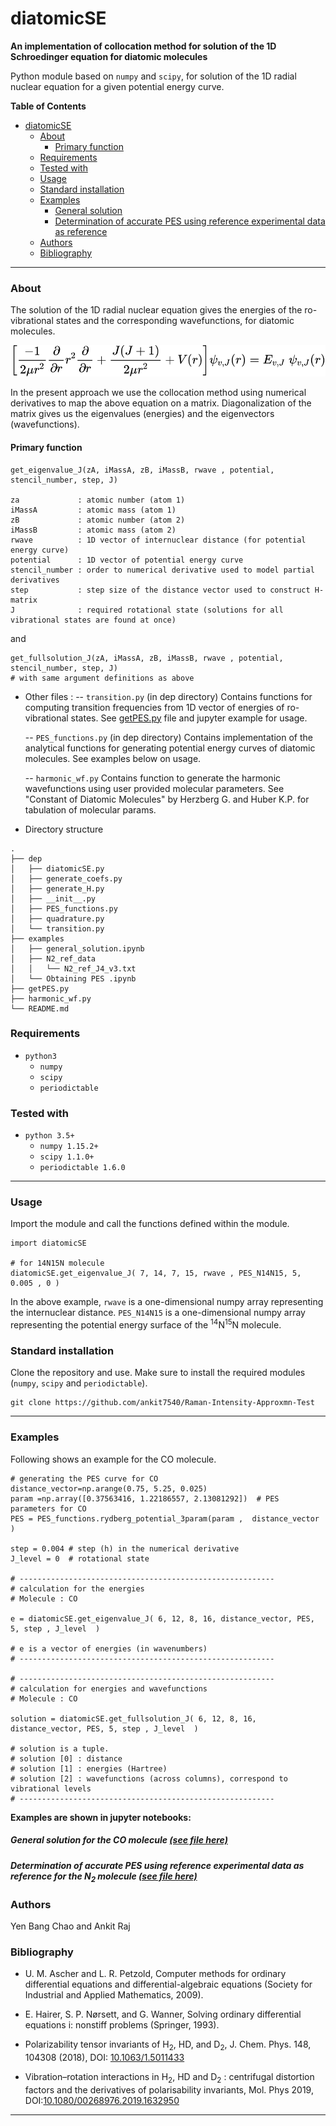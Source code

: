 # diatomicSE

**An implementation of collocation method for solution of the 1D Schroedinger equation for diatomic molecules**

Python module based on `numpy` and `scipy`, for solution of the 1D radial nuclear equation for a given potential energy curve.

**Table of Contents**


* [diatomicSE](#diatomicse)
     * [About](#about)
         * [Primary function](#primary-function)
     * [Requirements](#requirements)
     * [Tested with](#tested-with)
     * [Usage](#usage)
     * [Standard installation](#standard-installation)
     * [Examples](#examples)
          * [General solution](#general-solution)
          * [Determination of accurate PES using reference experimental data as reference](#determination-of-accurate-pes-using-reference-experimental-data-as-reference)
     * [Authors](#authors)
     * [Bibliography](#bibliography)


---

### About
The solution of the 1D radial nuclear equation gives the energies of the ro-vibrational
states and the corresponding wavefunctions, for diatomic molecules.

![1D radial nuclear equation](https://github.com/ankit7540/Raman-Intensity-Approxmn-Test/blob/main/img/equation.svg)

In the present approach we use the collocation method using numerical derivatives to map the above equation on a matrix. Diagonalization of the matrix gives us the eigenvalues (energies) and the eigenvectors (wavefunctions).


#### Primary function

```
get_eigenvalue_J(zA, iMassA, zB, iMassB, rwave , potential, stencil_number, step, J)

za             : atomic number (atom 1)
iMassA         : atomic mass (atom 1)
zB             : atomic number (atom 2)
iMassB         : atomic mass (atom 2)
rwave          : 1D vector of internuclear distance (for potential energy curve)
potential      : 1D vector of potential energy curve
stencil_number : order to numerical derivative used to model partial derivatives
step           : step size of the distance vector used to construct H-matrix
J              : required rotational state (solutions for all vibrational states are found at once)

```


and

```
get_fullsolution_J(zA, iMassA, zB, iMassB, rwave , potential, stencil_number, step, J)
# with same argument definitions as above
```


- Other files :
 -- `transition.py`    (in dep directory)
    Contains functions for computing transition frequencies from 1D vector of energies of ro-vibrational states. See [getPES.py](https://github.com/ankit7540/Raman-Intensity-Approxmn-Test/blob/main/python_functions/getPES.py) file and jupyter example for usage.

  -- `PES_functions.py` (in dep directory)
    Contains implementation of the analytical functions for generating potential energy curves of diatomic molecules. See examples below on usage.

  -- `harmonic_wf.py`
     Contains function to generate the harmonic wavefunctions using user provided molecular parameters. See "Constant of Diatomic Molecules" by Herzberg G. and Huber K.P. for tabulation of molecular params.

- Directory structure
```
.
├── dep
│   ├── diatomicSE.py
│   ├── generate_coefs.py
│   ├── generate_H.py
│   ├── __init__.py
│   ├── PES_functions.py
│   ├── quadrature.py
│   └── transition.py
├── examples
│   ├── general_solution.ipynb
│   ├── N2_ref_data
│   │   └── N2_ref_J4_v3.txt
│   └── Obtaining PES .ipynb
├── getPES.py
├── harmonic_wf.py
└── README.md
```

### Requirements

+ `python3`
    + `numpy`
	+ `scipy`
    + `periodictable`


### Tested with

+ `python 3.5+`
    + `numpy 1.15.2+`
	+ `scipy 1.1.0+`
    + `periodictable 1.6.0`


-----


### Usage

Import the module and call the functions defined within the module.

```
import diatomicSE

# for 14N15N molecule
diatomicSE.get_eigenvalue_J( 7, 14, 7, 15, rwave , PES_N14N15, 5, 0.005 , 0 )
```
In the above example, `rwave` is a one-dimensional numpy array representing the internuclear distance. `PES_N14N15` is a one-dimensional numpy array representing the potential energy surface of the <sup>14</sup>N<sup>15</sup>N molecule.

### Standard installation
Clone the repository and use.  Make sure to install the required modules (`numpy`, `scipy` and `periodictable`).

```
git clone https://github.com/ankit7540/Raman-Intensity-Approxmn-Test
```

-----

### Examples

Following shows an example for the CO molecule.

```
# generating the PES curve for CO
distance_vector=np.arange(0.75, 5.25, 0.025)
param =np.array([0.37563416, 1.22186557, 2.13081292])  # PES parameters for CO
PES = PES_functions.rydberg_potential_3param(param ,  distance_vector )

step = 0.004 # step (h) in the numerical derivative
J_level = 0  # rotational state

# ---------------------------------------------------------
# calculation for the energies
# Molecule : CO

e = diatomicSE.get_eigenvalue_J( 6, 12, 8, 16, distance_vector, PES, 5, step , J_level  )

# e is a vector of energies (in wavenumbers)
# ---------------------------------------------------------

# ---------------------------------------------------------
# calculation for energies and wavefunctions
# Molecule : CO

solution = diatomicSE.get_fullsolution_J( 6, 12, 8, 16, distance_vector, PES, 5, step , J_level  )

# solution is a tuple.
# solution [0] : distance
# solution [1] : energies (Hartree)
# solution [2] : wavefunctions (across columns), correspond to vibrational levels
# ---------------------------------------------------------

```

**Examples are shown in jupyter notebooks:**

##### General solution for the CO molecule [(see file here)](https://github.com/ankit7540/Raman-Intensity-Approxmn-Test/blob/main/python_functions/examples/general_solution.ipynb)

##### Determination of accurate PES using reference experimental data as reference  for the N<sub>2</sub> molecule [(see file here)](https://github.com/ankit7540/Raman-Intensity-Approxmn-Test/blob/main/python_functions/examples/Obtaining%20PES%20.ipynb)


### Authors

Yen Bang Chao and Ankit Raj

### Bibliography

 - U. M. Ascher and L. R. Petzold, Computer methods for ordinary differential equations and differential-algebraic equations (Society for Industrial and Applied Mathematics, 2009).

 - E. Hairer, S. P. Nørsett, and G. Wanner, Solving ordinary differential equations i: nonstiff problems (Springer, 1993).

- Polarizability tensor invariants of H<sub>2</sub>, HD, and D<sub>2</sub>, J. Chem. Phys. 148, 104308 (2018), DOI: [10.1063/1.5011433](https://doi.org/10.1063/1.5011433)

- Vibration–rotation interactions in H<sub>2</sub>, HD and D<sub>2</sub> : centrifugal distortion factors and the derivatives of polarisability invariants, Mol. Phys 2019, DOI:[10.1080/00268976.2019.1632950](https://doi.org/10.1080/00268976.2019.1632950)


---
